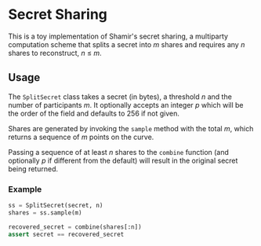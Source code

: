 # Secret Sharing

This is a toy implementation of Shamir's secret sharing, a multiparty computation scheme that splits a secret into _m_ shares and requires any _n_ shares to reconstruct, _n_ ≤ _m_.

## Usage

The `SplitSecret` class takes a secret (in bytes), a threshold _n_ and the number of participants _m_. It optionally accepts an integer _p_ which will be the order of the field and defaults to 256 if not given.

Shares are generated by invoking the `sample` method with the total _m_, which returns a sequence of _m_ points on the curve.

Passing a sequence of at least _n_ shares to the `combine` function (and optionally _p_ if different from the default) will result in the original secret being returned.

### Example

```python
ss = SplitSecret(secret, n)
shares = ss.sample(m)

recovered_secret = combine(shares[:n])
assert secret == recovered_secret
```
